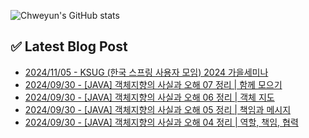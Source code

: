 
![Chweyun's GitHub stats](https://github-readme-stats.vercel.app/api?username=chweyun&show_icons=true&theme=panda)


## ✅ Latest Blog Post

 - [2024/11/05 - KSUG (한국 스프링 사용자 모임) 2024 가을세미나](https://velog.io/@chweyun/KSUG-%ED%95%9C%EA%B5%AD-%EC%8A%A4%ED%94%84%EB%A7%81-%EC%82%AC%EC%9A%A9%EC%9E%90-%EB%AA%A8%EC%9E%84-2024-%EA%B0%80%EC%9D%84%EC%84%B8%EB%AF%B8%EB%82%98)
 - [2024/09/30 - [JAVA] 객체지향의 사실과 오해 07 정리 | 함께 모으기](https://velog.io/@chweyun/JAVA-%EA%B0%9D%EC%B2%B4%EC%A7%80%ED%96%A5%EC%9D%98-%EC%82%AC%EC%8B%A4%EA%B3%BC-%EC%98%A4%ED%95%B4-07-%EC%A0%95%EB%A6%AC-%ED%95%A8%EA%BB%98-%EB%AA%A8%EC%9C%BC%EA%B8%B0)
 - [2024/09/30 - [JAVA] 객체지향의 사실과 오해 06 정리 | 객체 지도](https://velog.io/@chweyun/JAVA-%EA%B0%9D%EC%B2%B4%EC%A7%80%ED%96%A5%EC%9D%98-%EC%82%AC%EC%8B%A4%EA%B3%BC-%EC%98%A4%ED%95%B4-06-%EC%A0%95%EB%A6%AC-%EA%B0%9D%EC%B2%B4-%EC%A7%80%EB%8F%84)
 - [2024/09/30 - [JAVA] 객체지향의 사실과 오해 05 정리 | 책임과 메시지](https://velog.io/@chweyun/JAVA-%EA%B0%9D%EC%B2%B4%EC%A7%80%ED%96%A5%EC%9D%98-%EC%82%AC%EC%8B%A4%EA%B3%BC-%EC%98%A4%ED%95%B4-05-%EC%A0%95%EB%A6%AC-%EC%B1%85%EC%9E%84%EA%B3%BC-%EB%A9%94%EC%8B%9C%EC%A7%80)
 - [2024/09/30 - [JAVA] 객체지향의 사실과 오해 04 정리 | 역할, 책임, 협력](https://velog.io/@chweyun/JAVA-%EA%B0%9D%EC%B2%B4%EC%A7%80%ED%96%A5%EC%9D%98-%EC%82%AC%EC%8B%A4%EA%B3%BC-%EC%98%A4%ED%95%B4-04-%EC%A0%95%EB%A6%AC-%EC%97%AD%ED%95%A0-%EC%B1%85%EC%9E%84-%ED%98%91%EB%A0%A5)
